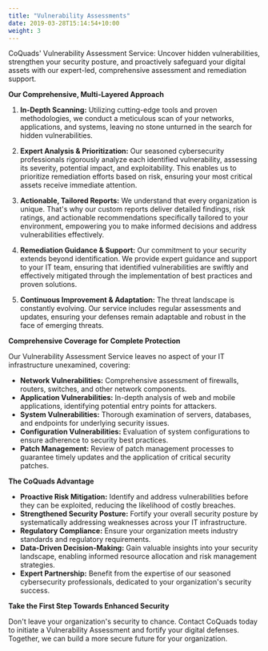 ```yaml
---
title: "Vulnerability Assessments"
date: 2019-03-28T15:14:54+10:00
weight: 3
---
```


CoQuads' Vulnerability Assessment Service: Uncover hidden vulnerabilities, strengthen your security posture, and proactively safeguard your digital assets with our expert-led, comprehensive assessment and remediation support.

**Our Comprehensive, Multi-Layered Approach**

1. **In-Depth Scanning:** Utilizing cutting-edge tools and proven methodologies, we conduct a meticulous scan of your networks, applications, and systems, leaving no stone unturned in the search for hidden vulnerabilities.
    
2. **Expert Analysis & Prioritization:** Our seasoned cybersecurity professionals rigorously analyze each identified vulnerability, assessing its severity, potential impact, and exploitability. This enables us to prioritize remediation efforts based on risk, ensuring your most critical assets receive immediate attention.
    
3. **Actionable, Tailored Reports:** We understand that every organization is unique. That's why our custom reports deliver detailed findings, risk ratings, and actionable recommendations specifically tailored to your environment, empowering you to make informed decisions and address vulnerabilities effectively.
    
4. **Remediation Guidance & Support:** Our commitment to your security extends beyond identification. We provide expert guidance and support to your IT team, ensuring that identified vulnerabilities are swiftly and effectively mitigated through the implementation of best practices and proven solutions.
    
5. **Continuous Improvement & Adaptation:** The threat landscape is constantly evolving. Our service includes regular assessments and updates, ensuring your defenses remain adaptable and robust in the face of emerging threats.
    

**Comprehensive Coverage for Complete Protection**

Our Vulnerability Assessment Service leaves no aspect of your IT infrastructure unexamined, covering:

- **Network Vulnerabilities:** Comprehensive assessment of firewalls, routers, switches, and other network components.
- **Application Vulnerabilities:** In-depth analysis of web and mobile applications, identifying potential entry points for attackers.
- **System Vulnerabilities:** Thorough examination of servers, databases, and endpoints for underlying security issues.
- **Configuration Vulnerabilities:** Evaluation of system configurations to ensure adherence to security best practices.
- **Patch Management:** Review of patch management processes to guarantee timely updates and the application of critical security patches.

**The CoQuads Advantage**

- **Proactive Risk Mitigation:** Identify and address vulnerabilities before they can be exploited, reducing the likelihood of costly breaches.
- **Strengthened Security Posture:** Fortify your overall security posture by systematically addressing weaknesses across your IT infrastructure.
- **Regulatory Compliance:** Ensure your organization meets industry standards and regulatory requirements.
- **Data-Driven Decision-Making:** Gain valuable insights into your security landscape, enabling informed resource allocation and risk management strategies.
- **Expert Partnership:** Benefit from the expertise of our seasoned cybersecurity professionals, dedicated to your organization's security success.

**Take the First Step Towards Enhanced Security**

Don't leave your organization's security to chance. Contact CoQuads today to initiate a Vulnerability Assessment and fortify your digital defenses. Together, we can build a more secure future for your organization.